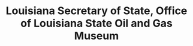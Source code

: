 ---
layout: repo
title: "Louisiana Secretary of State, Office of Louisiana State Oil and Gas Museum"
id: 25529
permalink: repos/25529/
---